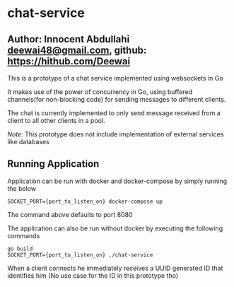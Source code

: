 # chat-service
<!-- Author: Innocent Abdullahi <deewai48@gmail.com> -->

## Author: Innocent Abdullahi <deewai48@gmail.com>, github: https://hithub.com/Deewai

This is a prototype of a chat service implemented using websockets in Go

It makes use of the power of concurrency in Go, using buffered channels(for non-blocking code) for sending messages to different clients.

The chat is currently implemented to only send message received from a client to all other clients in a pool.

*Note*: This prototype does not include implementation of external services like databases

## Running Application
Application can be run with docker and docker-compose by simply running the below
```
SOCKET_PORT={port_to_listen_on} docker-compose up
```
The command above defaults to port 8080

The application can also be run without docker by executing the following commands
```
go build
SOCKET_PORT={port_to_listen_on} ./chat-service 
```

When a client connects he immediately receives a UUID generated ID that identifies him (No use case for the ID in this prototype tho)




